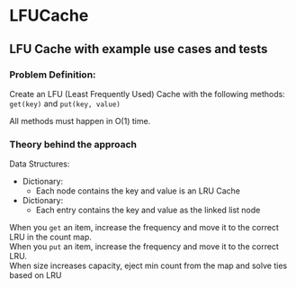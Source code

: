 # LFUCache

## LFU Cache with example use cases and tests

 ### Problem Definition:
 Create an LFU (Least Frequently Used) Cache with the following methods:
 `get(key)` and `put(key, value)`

 All methods must happen in O(1) time.

 ### Theory behind the approach

 Data Structures:
 - Dictionary:
     - Each node contains the key and value is an LRU Cache
 - Dictionary:
     - Each entry contains the key and value as the linked list node

 When you `get` an item, increase the frequency and move it to the correct LRU in the count map.  
 When you `put` an item, increase the frequency and move it to the correct LRU.  
 When size increases capacity, eject min count from the map and solve ties based on LRU

